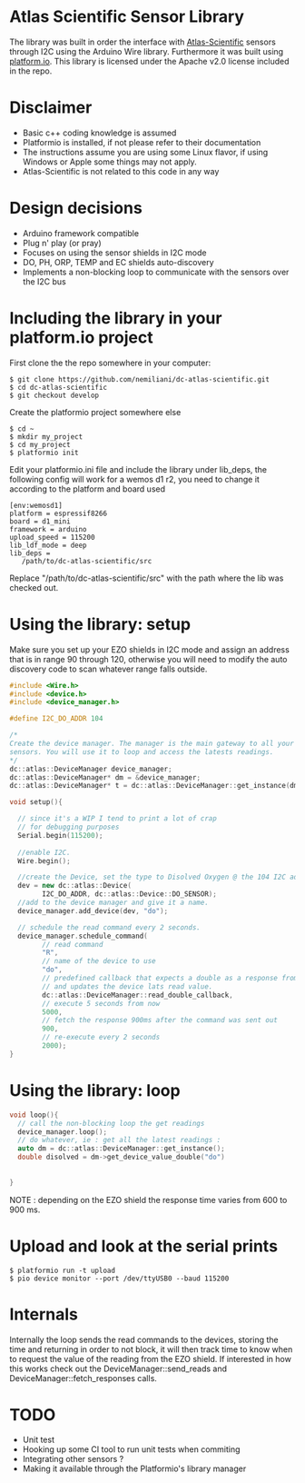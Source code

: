 # Atlas Scientific Sensor Library
The library was built in order the interface with [Atlas-Scientific](https://www.atlas-scientific.com/) sensors through I2C using the Arduino Wire library.
Furthermore it was built using [platform.io](https://platformio.org/). This library is licensed under the Apache v2.0 license included in the repo.

# Disclaimer
* Basic c++ coding knowledge is assumed
* Platformio is installed, if not please refer to their documentation
* The instructions assume you are using some Linux flavor, if using Windows or Apple some things may not apply.
* Atlas-Scientific is not related to this code in any way

# Design decisions
* Arduino framework compatible
* Plug n' play (or pray)
* Focuses on using the sensor shields in I2C mode
* DO, PH, ORP, TEMP and EC shields auto-discovery
* Implements a non-blocking loop to communicate with the sensors over the I2C bus

# Including the library in your platform.io project

First clone the the repo somewhere in your computer:

```
$ git clone https://github.com/nemiliani/dc-atlas-scientific.git
$ cd dc-atlas-scientific
$ git checkout develop
```

Create the platformio project somewhere else
```
$ cd ~
$ mkdir my_project
$ cd my_project
$ platformio init
```

Edit your platformio.ini file and include the library under lib_deps, the following config will work for a wemos d1 r2, you need to change it according to the platform and board used

```
[env:wemosd1]
platform = espressif8266
board = d1_mini
framework = arduino
upload_speed = 115200
lib_ldf_mode = deep
lib_deps =
   /path/to/dc-atlas-scientific/src
```
Replace "/path/to/dc-atlas-scientific/src" with the path where the lib was checked out.


# Using the library: setup
Make sure you set up your EZO shields in I2C mode and assign an address that is in range 90 through 120, otherwise you will need to modify the auto discovery code to scan whatever range falls outside.

```c++
#include <Wire.h>
#include <device.h>
#include <device_manager.h>

#define I2C_DO_ADDR 104

/*
Create the device manager. The manager is the main gateway to all your 
sensors. You will use it to loop and access the latests readings.
*/
dc::atlas::DeviceManager device_manager;
dc::atlas::DeviceManager* dm = &device_manager;
dc::atlas::DeviceManager* t = dc::atlas::DeviceManager::get_instance(dm);

void setup(){

  // since it's a WIP I tend to print a lot of crap
  // for debugging purposes
  Serial.begin(115200);
  
  //enable I2C.
  Wire.begin();

  //create the Device, set the type to Disolved Oxygen @ the 104 I2C addr.
  dev = new dc::atlas::Device(
        I2C_DO_ADDR, dc::atlas::Device::DO_SENSOR);
  //add to the device manager and give it a name.
  device_manager.add_device(dev, "do");

  // schedule the read command every 2 seconds.
  device_manager.schedule_command(
        // read command
        "R", 
        // name of the device to use
        "do", 
        // predefined callback that expects a double as a response from the device
        // and updates the device lats read value.
        dc::atlas::DeviceManager::read_double_callback, 
        // execute 5 seconds from now
        5000,
        // fetch the response 900ms after the command was sent out
        900,
        // re-execute every 2 seconds
        2000);
}
```

# Using the library: loop


```c++
void loop(){
  // call the non-blocking loop the get readings
  device_manager.loop();  
  // do whatever, ie : get all the latest readings :
  auto dm = dc::atlas::DeviceManager::get_instance();
  double disolved = dm->get_device_value_double("do")
  
  
} 
```
NOTE : depending on the EZO shield the response time varies from 600 to 900 ms. 

# Upload and look at the serial prints

```
$ platformio run -t upload
$ pio device monitor --port /dev/ttyUSB0 --baud 115200
```

# Internals

Internally the loop sends the read commands to the devices, storing the time and returning in order to not block, it will then track time to know when to request the value of the reading from the EZO shield. If interested in how this works check out the DeviceManager::send_reads and DeviceManager::fetch_responses calls.

# TODO

* Unit test
* Hooking up some CI tool to run unit tests when commiting
* Integrating other sensors ?
* Making it available through the Platformio's library manager